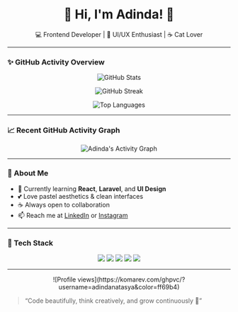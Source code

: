 <h1 align="center">🌸 Hi, I'm Adinda! 🌸</h1>

<p align="center">
  💻 Frontend Developer | 🎨 UI/UX Enthusiast | ☕ Cat Lover
</p>

---

### ✨ GitHub Activity Overview
<p align="center">
  <img src="https://github-readme-stats.vercel.app/api?username=adindanatasya&show_icons=true&theme=tokyonight&hide_border=true" alt="GitHub Stats" />
</p>

<p align="center">
  <img src="https://github-readme-streak-stats.herokuapp.com?user=adindanatasya&theme=tokyonight&hide_border=true" alt="GitHub Streak" />
</p>

<p align="center">
  <img src="https://github-readme-stats.vercel.app/api/top-langs/?username=adindanatasya&layout=compact&theme=tokyonight&hide_border=true" alt="Top Languages" />
</p>

---

### 📈 Recent GitHub Activity Graph
<p align="center">
  <img src="https://github-readme-activity-graph.vercel.app/graph?username=adindanatasya&theme=tokyo-night" alt="Adinda's Activity Graph" />
</p>

---

### 🌷 About Me
- 🌱 Currently learning **React**, **Laravel**, and **UI Design**  
- 💕 Love pastel aesthetics & clean interfaces  
- ☕ Always open to collaboration  
- 📫 Reach me at [LinkedIn](https://linkedin.com/in/adindanatasya) or [Instagram](https://instagram.com/adindanatasya)

---

### 🩵 Tech Stack
<p align="center">
  <img src="https://img.shields.io/badge/-HTML5-orange?logo=html5&logoColor=white">
  <img src="https://img.shields.io/badge/-CSS3-blue?logo=css3&logoColor=white">
  <img src="https://img.shields.io/badge/-JavaScript-yellow?logo=javascript&logoColor=white">
  <img src="https://img.shields.io/badge/-Laravel-red?logo=laravel&logoColor=white">
  <img src="https://img.shields.io/badge/-React-61DAFB?logo=react&logoColor=black">
</p>

---

<p align="center">
  ![Profile views](https://komarev.com/ghpvc/?username=adindanatasya&color=ff69b4)
</p>

> “Code beautifully, think creatively, and grow continuously 🌸”
